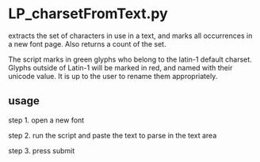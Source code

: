 # LP_charsetFromText.py

extracts the set of characters in use in a text, and marks all occurrences in a new font page.
Also returns a count of the set.

The script marks in green glyphs who belong to the latin-1 default charset. Glyphs outside of Latin-1 will be marked in red, and named with their unicode value. It is up to the user to rename them appropriately.

## usage

step 1.
open a new font

step 2.
run the script and paste the text to parse in the text area

step 3.
press submit
